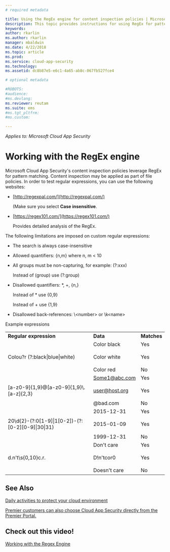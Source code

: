 ```yaml
---
# required metadata

title: Using the RegEx engine for content inspection policies | Microsoft Docs
description: This topic provides instructions for using RegEx for pattern matching in Cloud App Security policies.
keywords:
author: rkarlin
ms.author: rkarlin
manager: mbaldwin
ms.date: 4/22/2018
ms.topic: article
ms.prod:
ms.service: cloud-app-security
ms.technology:
ms.assetid: dc8b87e5-e6c1-4a65-ab8c-067fb527fce4

# optional metadata

#ROBOTS:
#audience:
#ms.devlang:
ms.reviewer: reutam
ms.suite: ems
#ms.tgt_pltfrm:
#ms.custom:

---
```

*Applies to: Microsoft Cloud App Security*


# Working with the RegEx engine
 
Microsoft Cloud App Security's content inspection policies leverage RegEx for pattern matching. Content inspection may be applied as part of file policies. In order to test regular expressions, you can use the following websites:  
  
-   [http://regexpal.com/](http://regexpal.com/)  
  
     (Make sure you select **Case insensitive**.  
  
-   [https://regex101.com/](https://regex101.com/)  
  
     Provides detailed analysis of the RegEx.  
  
The following limitations are imposed on custom regular expressions:  
  
-   The search is always case-insensitive  
   
-   Allowed quantifiers: {n,m} where n, m < 10  
  
-   All groups must be non-capturing, for example: (?:xxx)  
  
     Instead of (group) use (?:group)  
  
-   Disallowed quantifiers: *, +, {n,}  
  
     Instead of * use {0,9}  
  
     Instead of + use {1,9}  
  
-   Disallowed back-references: \\<number\> or \k\<name>  
  
Example expressions  
  

|                                                               |                                                               |                                    |
|---------------------------------------------------------------|---------------------------------------------------------------|------------------------------------|
|              <strong>Regular expression</strong>              |                     <strong>Data</strong>                     |      <strong>Matches</strong>      |
|            Colou?r (?:black&#124;blue&#124;white)             |   Color black<br /><br /> Color white<br /><br /> Color red   | Yes<br /><br /> Yes<br /><br /> No |
|           [a-z0-9]{1,9}@[a-z0-9]{1,9}\\.[a-z]{2,3}            | Some1@abc.com<br /><br /> user@host.org<br /><br /> @bad.com  | Yes<br /><br /> Yes<br /><br /> No |
| 20\d{2}-(?:0[1-9]&#124;1[0-2])-(?:[0-2][0-9]&#124;30&#124;31) |   2015-12-31<br /><br /> 2015-01-09<br /><br /> 1999-12-31    | Yes<br /><br /> Yes<br /><br /> No |
|                       d.n't\s{0,10}c.r.                       | Don't     care<br /><br /> D!n'tcor0<br /><br /> Doesn't care | Yes<br /><br /> Yes<br /><br /> No |

## See Also  
[Daily activities to protect your cloud environment](daily-activities-to-protect-your-cloud-environment.md)   

[Premier customers can also choose Cloud App Security directly from the Premier Portal.](https://premier.microsoft.com/)  
  

## Check out this video!
[Working with the Regex Engine](https://channel9.msdn.com/Shows/Microsoft-Security/Microsoft-Cloud-App-Security-Working-with-the-Regex-Engine)    